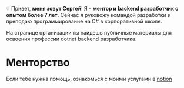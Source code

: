 💡 Привет, **меня зовут Сергей**!
Я -  **ментор и backend разработчик с опытом более 7 лет**. Сейчас я руковожу командой разработки и преподаю программирование на C# в корпоративной школе.

На странице организации ты найдешь публичные материалы для освоения профессии dotnet backend разработчика. 

# Менторство

Если тебе нужна помощь, ознакомься с моими услугами в [notion](https://cutt.ly/MegrSFuI)
